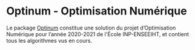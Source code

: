 # Optinum - Optimisation Numérique

Le package [Optinum](https://github.com/mathn7/optinum) constitue une 
solution du projet d’Optimisation Numérique pour l’année 2020-2021 de l'École INP-ENSEEIHT, 
et contient tous les algorithmes vus en cours.
